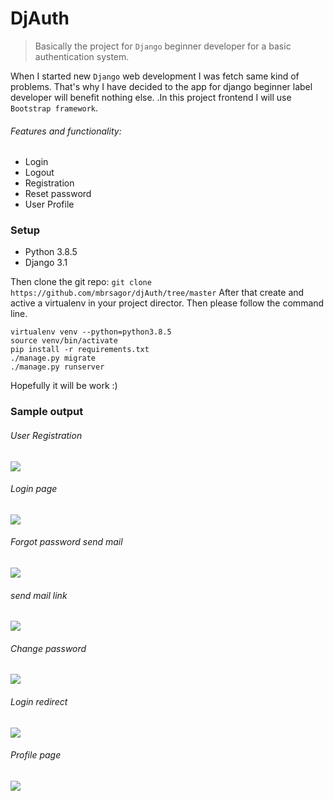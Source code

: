 # DjAuth

> Basically the project for `Django` beginner developer for a basic authentication system. 


When I started new `Django` web development I was fetch same kind of problems. That's why I have decided to the app 
for django beginner label developer will benefit nothing else.
.In this 
project 
frontend I will use 
`Bootstrap framework`.

###### Features and functionality:

- Login
- Logout
- Registration
- Reset password
- User Profile

### Setup

- Python 3.8.5
- Django 3.1

Then clone the git repo:
`git clone https://github.com/mbrsagor/djAuth/tree/master`
After that create and active a virtualenv in your project director. Then please follow the command line.

`````angular2html
virtualenv venv --python=python3.8.5
source venv/bin/activate
pip install -r requirements.txt
./manage.py migrate
./manage.py runserver
`````

Hopefully it will be work :)


### Sample output

###### User Registration
![](https://res.cloudinary.com/mbrsagor/image/upload/v1597913393/auth/Screenshot_2020-08-20_at_2.47.29_PM_lf01tx.png)

###### Login page
![](https://res.cloudinary.com/mbrsagor/image/upload/v1597911032/auth/Screenshot_2020-08-20_at_2.10.01_PM_ew9cyf.png)


###### Forgot password send mail
![](https://res.cloudinary.com/mbrsagor/image/upload/v1597910774/auth/Screenshot_2020-08-20_at_1.28.31_PM_mvk2wb.png)


###### send mail link
![](https://res.cloudinary.com/mbrsagor/image/upload/v1597910774/auth/Screenshot_2020-08-20_at_1.29.12_PM_tkmoxs.png)

###### Change password
![](https://res.cloudinary.com/mbrsagor/image/upload/v1597910774/auth/Screenshot_2020-08-20_at_1.47.34_PM_i6o4eu.png)


###### Login redirect
![](https://res.cloudinary.com/mbrsagor/image/upload/v1597910774/auth/Screenshot_2020-08-20_at_1.47.50_PM_uc6wjc.png)

###### Profile page
![](https://res.cloudinary.com/mbrsagor/image/upload/v1597910775/auth/Screenshot_2020-08-20_at_2.01.02_PM_awgp8n.png)
